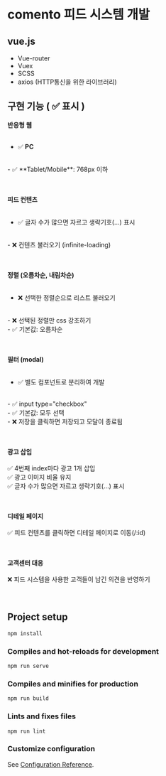 # comento 피드 시스템 개발

## vue.js
- Vue-router
- Vuex
- SCSS
- axios (HTTP통신을 위한 라이브러리)

## 구현 기능 ( ✅ 표시 )

**반응형 웹** 
<br /><br />
 - ✅ **PC**
<br />
 - ✅ **Tablet/Mobile**: 768px 이하
<br /><br /><br />

**피드 컨텐츠**
<br /><br />
 - ✅ 글자 수가 많으면 자르고 생략기호(...) 표시
<br />
 - ❌ 컨텐츠 불러오기 (infinite-loading)
<br /><br /><br />

**정렬 (오름차순, 내림차순)**
<br /><br />
 - ❌ 선택한 정렬순으로 리스트 불러오기
<br />
 - ❌ 선택된 정렬만 css 강조하기
<br />
 - ✅ 기본값: 오름차순
<br /><br /><br />

**필터 (modal)**
<br /><br />
 - ✅ 별도 컴포넌트로 분리하여 개발
<br />
 - ✅ input type="checkbox"
<br />
 - ✅ 기본값: 모두 선택
<br />
 - ❌ 저장을 클릭하면 저장되고 모달이 종료됨
<br /><br /><br />

**광고 삽입**
<br /><br />
✅ 4번째 index마다 광고 1개 삽입
<br />
✅ 광고 이미지 비율 유지
<br />
✅ 글자 수가 많으면 자르고 생략기호(...) 표시
<br /><br /><br />

**디테일 페이지**
<br /><br />
✅ 피드 컨텐츠를 클릭하면 디테일 페이지로 이동(/:id)
<br /><br /><br />

**고객센터 대응**
<br /><br />
❌ 피드 시스템을 사용한 고객들이 남긴 의견을 반영하기
<br /><br /><br />


## Project setup
```
npm install
```

### Compiles and hot-reloads for development
```
npm run serve
```

### Compiles and minifies for production
```
npm run build
```

### Lints and fixes files
```
npm run lint
```

### Customize configuration
See [Configuration Reference](https://cli.vuejs.org/config/).
